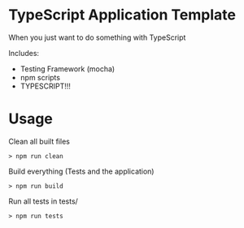 TypeScript Application Template
===
When you just want to do something with TypeScript

Includes:
- Testing Framework (mocha)
- npm scripts
- TYPESCRIPT!!!

Usage
===
Clean all built files
```
> npm run clean
```

Build everything (Tests and the application)
```
> npm run build
```

Run all tests in tests/
```
> npm run tests
```
